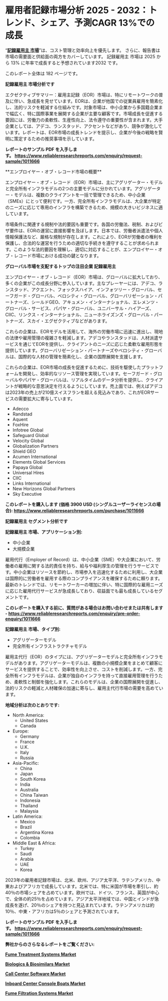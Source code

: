 <p><h1>雇用者記録市場分析 2025 - 2032：トレンド、シェア、予測CAGR 13%での成長</h1></p><p>&ldquo;<strong><a href="https://www.reliableresearchreports.com/employer-of-record-r1011666?utm_campaign=110&utm_medium=9&utm_source=Github&utm_content=ia&utm_term=11012025&utm_id=employer-of-record">記録雇用主 市場</a></strong>&rdquo;は、コスト管理と効率向上を優先します。 さらに、報告書は市場の需要面と供給面の両方をカバーしています。 記録雇用主 市場は 2025 から 13% に年率で成長すると予想されています2032 です。</p>
<p>このレポート全体は 182 ページです。</p>
<p><strong>記録雇用主 市場分析です</strong></p>
<p><p>エクゼクティブサマリー：雇用主記録（EOR）市場は、特にリモートワークの普及に伴い、急成長を見せています。EORは、企業が他国での従業員雇用を簡素化し、法的リスクを軽減する仕組みです。対象市場は、中小企業から多国籍企業まで幅広く、特に国際事業を展開する企業が主要な顧客です。市場成長を促進する要因には、労働力の柔軟性、生産性向上、法令遵守の重要性が含まれます。大手企業としては、アデコ、ランスタッド、アクセントなどがあり、競争が激化しています。レポートは、EOR市場の成長トレンドを提示し、企業が今後の戦略を賢明に策定するための推奨事項を示しています。</p></p>
<p><strong>レポートのサンプル PDF を入手します。&nbsp;<a href="https://www.reliableresearchreports.com/enquiry/request-sample/1011666?utm_campaign=110&utm_medium=9&utm_source=Github&utm_content=ia&utm_term=11012025&utm_id=employer-of-record">https://www.reliableresearchreports.com/enquiry/request-sample/1011666</a></strong></p>
<p><p>**エンプロイヤー・オブ・レコード市場の概要**</p><p>エンプロイヤー・オブ・レコード（EOR）市場は、主にアグリゲーター・モデルと完全所有インフラモデルの2つの主要モデルに分かれています。アグリゲーター・モデルは、複数のクライアントを一括で管理できるため、中小企業（SMEs）にとって便利です。一方、完全所有インフラモデルは、大企業が特定のニーズに応じて専用のインフラを構築できるため、規模の大きいビジネスに適しています。</p><p>市場条件に関連する規制や法的要因も重要です。各国の労働法、税制、およびビザ要件は、EORの運営に直接影響を及ぼします。日本では、労働者派遣法や個人情報保護法など、厳格な規制が存在します。これにより、EORが労働者の権利を保護し、合法的な運営を行うための適切な手続きを遵守することが求められます。このような法的要因を理解し、適切に対応することが、エンプロイヤー・オブ・レコード市場における成功の鍵となります。</p></p>
<p><strong>グローバル市場を支配するトップの注目企業 記録雇用主</strong></p>
<p><p>エンプロイヤー・オブ・レコード（EOR）市場は、グローバルに拡大しており、多くの企業がこの成長分野に参入しています。主なプレーヤーには、アデコ、ランスタッド、アクエント、フォックスハイア、インフォツリー・グローバル、セーフガード・グローバル、ベロシティ・グローバル、グローバリゼーション・パートナーズ、シールドGEO、アキュメン・インターナショナル、エレメンツ・グローバル・サービス、パパヤ・グローバル、ユニバーサル・ハイアーズ、CIIC、リンクス・インターナショナル、ニューホライズンズ・グローバル・パートナーズ、スカイ・エグゼクティブなどがあります。</p><p>これらの企業は、EORモデルを活用して、海外の労働市場に迅速に進出し、現地の法律や雇用管理の複雑さを軽減します。アデコやランスタッドは、人材派遣サービスを通じてEORを提供し、クライアントのニーズに応じた柔軟な雇用形態を提供しています。グローバリゼーション・パートナーズやベロシティ・グローバルは、国際的な人材の管理を簡素化し、企業の国際展開を支援します。</p><p>これらの企業は、EOR市場の成長を促進するために、技術を駆使したプラットフォームを開発し、効率的なリソース管理を実現しています。セーフガード・グローバルやパパヤ・グローバルは、リアルタイムのデータ分析を提供し、クライアントが戦略的な意思決定を行えるようにしています。売上面では、例えばアデコは2023年の売上が210億スイスフランを超える見込みであり、これがEORサービスの需要拡大に寄与しています。</p></p>
<p><ul><li>Adecco</li><li>Randstad</li><li>Aquent</li><li>FoxHire</li><li>Infotree Global</li><li>Safeguard Global</li><li>Velocity Global</li><li>Globalization Partners</li><li>Shield GEO</li><li>Acumen International</li><li>Elements Global Services</li><li>Papaya Global</li><li>Universal Hires</li><li>CIIC</li><li>Links International</li><li>New Horizons Global Partners</li><li>Sky Executive</li></ul></p>
<p><strong>このレポートを購入します (価格 3900 USD (シングルユーザーライセンスの場合):&nbsp;<a href="https://www.reliableresearchreports.com/purchase/1011666?utm_campaign=110&utm_medium=9&utm_source=Github&utm_content=ia&utm_term=11012025&utm_id=employer-of-record">https://www.reliableresearchreports.com/purchase/1011666</a></strong></p>
<p><strong>記録雇用主 セグメント分析です</strong></p>
<p><strong>記録雇用主 市場、アプリケーション別:</strong></p>
<p><ul><li>中小企業</li><li>大規模企業</li></ul></p>
<p><p>雇用代行（Employer of Record）は、中小企業（SME）や大企業において、労働者の雇用に関する法的責任を持ち、給与や福利厚生の管理を行うサービスです。中小企業はリソースを節約し、市場参入を迅速化するために利用し、大企業は国際的に労働者を雇用する際のコンプライアンスを確保するために頼ります。最新のトレンドでは、リモートワーカーの増加に伴い、特に国際的な雇用ニーズに応じた雇用代行サービスが急成長しており、収益面でも最も成長しているセグメントです。</p></p>
<p><strong>このレポートを購入する前に、質問がある場合はお問い合わせまたは共有します - <a href="https://www.reliableresearchreports.com/enquiry/pre-order-enquiry/1011666?utm_campaign=110&utm_medium=9&utm_source=Github&utm_content=ia&utm_term=11012025&utm_id=employer-of-record">https://www.reliableresearchreports.com/enquiry/pre-order-enquiry/1011666</a></strong></p>
<p><strong>記録雇用主 市場、タイプ別:</strong></p>
<p><ul><li>アグリゲーターモデル</li><li>完全所有インフラストラクチャモデル</li></ul></p>
<p><p>雇用主代行（EOR）のタイプには、アグリゲーターモデルと完全所有インフラモデルがあります。アグリゲーターモデルは、複数の小規模企業をまとめて顧客にサービスを提供することで、効率性を向上させ、コストを削減します。一方、完全所有インフラモデルは、企業が独自のインフラを持って直接雇用管理を行うため、柔軟性と制御を強化します。これらのモデルは、企業の国際展開を促進し、法的リスクの軽減と人材確保の加速に寄与し、雇用主代行市場の需要を高めています。</p></p>
<p><strong>地域分析は次のとおりです:</strong></p>
<p><ul>
    <li>
        North America:
        <ul>
            <li>United States</li>
            <li>Canada</li>
        </ul>
    </li>
    <li>
        Europe:
        <ul>
            <li>Germany</li>
            <li>France</li>
            <li>U.K.</li>
            <li>Italy</li>
            <li>Russia</li>
        </ul>
    </li>
    <li>
        Asia-Pacific:
        <ul>
            <li>China</li>
            <li>Japan</li>
            <li>South Korea</li>
            <li>India</li>
            <li>Australia</li>
            <li>China Taiwan</li>
            <li>Indonesia</li>
            <li>Thailand</li>
            <li>Malaysia</li>
        </ul>
    </li>
    <li>
        Latin America:
        <ul>
            <li>Mexico</li>
            <li>Brazil</li>
            <li>Argentina Korea</li>
            <li>Colombia</li>
        </ul>
    </li>
    <li>
        Middle East & Africa:
        <ul>
            <li>Turkey</li>
            <li>Saudi</li>
            <li>Arabia</li>
            <li>UAE</li>
            <li>Korea</li>
        </ul>
    </li>
    </ul></p>
<p><p>2023年の雇用者記録市場は、北米、欧州、アジア太平洋、ラテンアメリカ、中東およびアフリカで成長しています。北米では、特に米国が市場を牽引し、約40％の市場シェアを占めています。欧州では、ドイツ、フランス、英国が中心で、全体の約25％を占めています。アジア太平洋地域では、中国とインドが急成長を遂げ、20％のシェアを持つと見込まれています。ラテンアメリカは約10％、中東・アフリカは5％のシェアと予測されています。</p></p>
<p><strong>レポートのサンプル PDF を入手します。&nbsp;<a href="https://www.reliableresearchreports.com/enquiry/request-sample/1011666?utm_campaign=110&utm_medium=9&utm_source=Github&utm_content=ia&utm_term=11012025&utm_id=employer-of-record">https://www.reliableresearchreports.com/enquiry/request-sample/1011666</a></strong></p>
<p><strong></strong></p>
<p><strong></strong></p>
<p><strong></strong></p>
<p><strong></strong></p>
<p><strong>弊社からのさらなるレポートをご覧ください:</strong></p>
<p><strong><p><a href="https://github.com/FosterFahey91/Market-Research-Report-List-1/blob/main/fume-treatment-systems-market.md?utm_campaign=110&utm_medium=9&utm_source=Github&utm_content=ia&utm_term=11012025&utm_id=employer-of-record">Fume Treatment Systems Market</a></p><p><a href="https://github.com/mayabungard8092/Market-Research-Report-List-1/blob/main/biologics-biosimilars-market.md?utm_campaign=110&utm_medium=9&utm_source=Github&utm_content=ia&utm_term=11012025&utm_id=employer-of-record">Biologics & Biosimilars Market</a></p><p><a href="https://github.com/NarcisoFerry/Market-Research-Report-List-1/blob/main/call-center-software-market.md?utm_campaign=110&utm_medium=9&utm_source=Github&utm_content=ia&utm_term=11012025&utm_id=employer-of-record">Call Center Software Market</a></p><p><a href="https://github.com/tamiaknaub6/Market-Research-Report-List-1/blob/main/inboard-center-console-boats-market.md?utm_campaign=110&utm_medium=9&utm_source=Github&utm_content=ia&utm_term=11012025&utm_id=employer-of-record">Inboard Center Console Boats Market</a></p><p><a href="https://github.com/kathiestrine5ty/Market-Research-Report-List-1/blob/main/fume-filtration-systems-market.md?utm_campaign=110&utm_medium=9&utm_source=Github&utm_content=ia&utm_term=11012025&utm_id=employer-of-record">Fume Filtration Systems Market</a></p></strong></p>